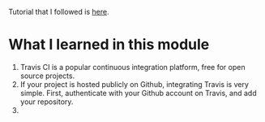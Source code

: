 Tutorial that I followed is [here](https://github.com/huffleman51/js-stack-from-scratch/blob/master/tutorial/09-travis-coveralls-heroku.md#readme).

# What I learned in this module

1. Travis CI is a popular continuous integration platform, free for open source projects.
1. If your project is hosted publicly on Github, integrating Travis is very simple. First, authenticate with your Github account on Travis, and add your repository.
1. 


